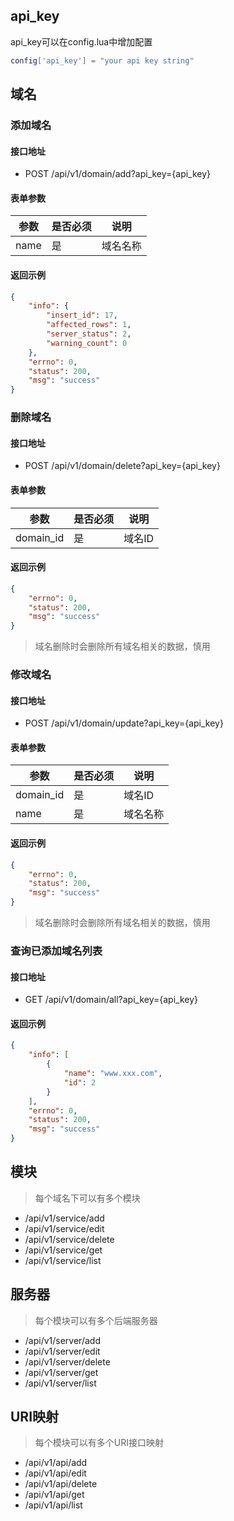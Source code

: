 ## api_key
api_key可以在config.lua中增加配置
```lua
config['api_key'] = "your api key string"
```

## 域名
### 添加域名
#### 接口地址
- POST /api/v1/domain/add?api_key={api_key}
#### 表单参数
| 参数               | 是否必须     | 说明                                      |
| ---------------- | ------ | --------------------------------------- |
| name      | 是 | 域名名称                                  |

#### 返回示例
```json
{
    "info": {
        "insert_id": 17,
        "affected_rows": 1,
        "server_status": 2,
        "warning_count": 0
    },
    "errno": 0,
    "status": 200,
    "msg": "success"
}
```

### 删除域名
#### 接口地址
- POST /api/v1/domain/delete?api_key={api_key}
#### 表单参数
| 参数               | 是否必须     | 说明                                      |
| ---------------- | ------ | --------------------------------------- |
| domain_id      | 是 | 域名ID                                  |

#### 返回示例
```json
{
    "errno": 0,
    "status": 200,
    "msg": "success"
}
```
> 域名删除时会删除所有域名相关的数据，慎用

### 修改域名
#### 接口地址
- POST /api/v1/domain/update?api_key={api_key}
#### 表单参数
| 参数               | 是否必须     | 说明                                      |
| ---------------- | ------ | --------------------------------------- |
| domain_id      | 是 | 域名ID                                  |
| name      | 是 | 域名名称                                  |

#### 返回示例
```json
{
    "errno": 0,
    "status": 200,
    "msg": "success"
}
```
> 域名删除时会删除所有域名相关的数据，慎用

### 查询已添加域名列表
#### 接口地址
- GET /api/v1/domain/all?api_key={api_key}

#### 返回示例
```json
{
    "info": [
        {
            "name": "www.xxx.com",
            "id": 2
        }
    ],
    "errno": 0,
    "status": 200,
    "msg": "success"
}
```

## 模块
> 每个域名下可以有多个模块

- /api/v1/service/add
- /api/v1/service/edit
- /api/v1/service/delete
- /api/v1/service/get
- /api/v1/service/list

## 服务器
> 每个模块可以有多个后端服务器

- /api/v1/server/add
- /api/v1/server/edit
- /api/v1/server/delete
- /api/v1/server/get
- /api/v1/server/list

## URI映射
> 每个模块可以有多个URI接口映射

- /api/v1/api/add
- /api/v1/api/edit
- /api/v1/api/delete
- /api/v1/api/get
- /api/v1/api/list